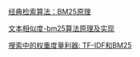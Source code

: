 

[经典检索算法：BM25原理](https://www.zybuluo.com/zhuanxu/note/974675)

[文本相似度-bm25算法原理及实现](https://www.jianshu.com/p/1e498888f505)

[搜索中的权重度量利器: TF-IDF和BM25](https://my.oschina.net/stanleysun/blog/1617727)

